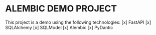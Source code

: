 # ALEMBIC DEMO PROJECT

This project is a demo using the following technologies:
[x] FastAPI
[x] SQLAlchemy
[x] SQLModel
[x] Alembic
[x] PyDantic
